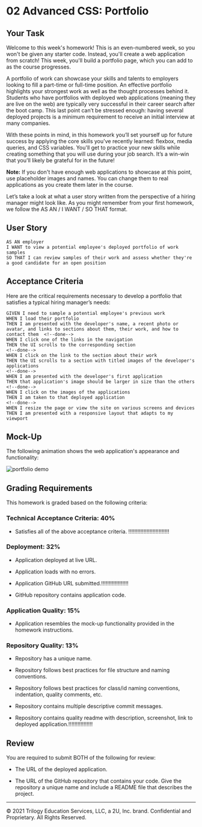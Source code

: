# 02 Advanced CSS: Portfolio

## Your Task

Welcome to this week's homework! This is an even-numbered week, so you won't be given any starter code. Instead, you'll create a web application from scratch! This week, you'll build a portfolio page, which you can add to as the course progresses. 

A portfolio of work can showcase your skills and talents to employers looking to fill a part-time or full-time position. An effective portfolio highlights your strongest work as well as the thought processes behind it. Students who have portfolios with deployed web applications (meaning they are live on the web) are typically very successful in their career search after the boot camp. This last point can’t be stressed enough: having several deployed projects is a minimum requirement to receive an initial interview at many companies. 

With these points in mind, in this homework you’ll set yourself up for future success by applying the core skills you've recently learned: flexbox, media queries, and CSS variables. You'll get to practice your new skills while creating something that you will use during your job search. It’s a win-win that you'll likely be grateful for in the future!

**Note:** If you don't have enough web applications to showcase at this point, use placeholder images and names. You can change them to real applications as you create them later in the course.

Let’s take a look at what a user story written from the perspective of a hiring manager might look like. As you might remember from your first homework, we follow the AS AN / I WANT / SO THAT format. 


## User Story

```
AS AN employer
I WANT to view a potential employee's deployed portfolio of work samples
SO THAT I can review samples of their work and assess whether they're a good candidate for an open position
```


## Acceptance Criteria

Here are the critical requirements necessary to develop a portfolio that satisfies a typical hiring manager’s needs:

```
GIVEN I need to sample a potential employee's previous work
WHEN I load their portfolio
THEN I am presented with the developer's name, a recent photo or avatar, and links to sections about them, their work, and how to contact them  <!--done-->
WHEN I click one of the links in the navigation                                                                                                 
THEN the UI scrolls to the corresponding section                                                                                                <!--done-->
WHEN I click on the link to the section about their work
THEN the UI scrolls to a section with titled images of the developer's applications                                                             <!--done-->
WHEN I am presented with the developer's first application
THEN that application's image should be larger in size than the others                                                                          <!--done-->
WHEN I click on the images of the applications
THEN I am taken to that deployed application                                                                                                    <!--done-->
WHEN I resize the page or view the site on various screens and devices
THEN I am presented with a responsive layout that adapts to my viewport
```


## Mock-Up

The following animation shows the web application's appearance and functionality:

![portfolio demo](./Assets/02-advanced-css-homework-demo.gif)


## Grading Requirements

This homework is graded based on the following criteria: 

### Technical Acceptance Criteria: 40%

* Satisfies all of the above acceptance criteria. !!!!!!!!!!!!!!!!!!!!!!!!!!!

### Deployment: 32%

* Application deployed at live URL.                                                                                                                                     <!--done-->

* Application loads with no errors.                                                                                                                                     <!--done-->

* Application GitHub URL submitted.!!!!!!!!!!!!!!!!!!

* GitHub repository contains application code.                                                                                                                          <!--done-->

### Application Quality: 15%

* Application resembles the mock-up functionality provided in the homework instructions.                                                                                <!--done but want to make sidebar match demo more-->

### Repository Quality: 13%

* Repository has a unique name.                                                                                                                                         <!--done-->

* Repository follows best practices for file structure and naming conventions.                                                                                          <!--done-->

* Repository follows best practices for class/id naming conventions, indentation, quality comments, etc.                                                                <!--done-->

* Repository contains multiple descriptive commit messages.                                                                                                             <!--done-->

* Repository contains quality readme with description, screenshot, link to deployed application.!!!!!!!!!!!!!!!!

## Review

You are required to submit BOTH of the following for review:

* The URL of the deployed application.

* The URL of the GitHub repository that contains your code. Give the repository a unique name and include a README file that describes the project.

- - -
© 2021 Trilogy Education Services, LLC, a 2U, Inc. brand. Confidential and Proprietary. All Rights Reserved.

